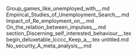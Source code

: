 Group_games_like_unemployed_with__.md
Empirical_Studies_of_Unemployment_Search__.md
Impact_of_Re_employment_on__.md
On_the_relation_between_impulses__.md
section_Discerning_self_interested_behaviour__.tex
begin_deluxetable_lcccc_Keep_a__.tex
untitled.md
No_security_A_meta_analysis__.md